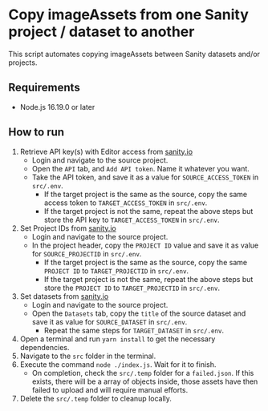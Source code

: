 # Copy imageAssets from one Sanity project / dataset to another

This script automates copying imageAssets between Sanity datasets and/or projects.

## Requirements

-   Node.js 16.19.0 or later

## How to run

1. Retrieve API key(s) with Editor access from [sanity.io](https://www.sanity.io)
    - Login and navigate to the source project.
    - Open the `API` tab, and `Add API token`. Name it whatever you want.
    - Take the API token, and save it as a value for `SOURCE_ACCESS_TOKEN` in `src/.env`.
        - If the target project is the same as the source, copy the same access token to `TARGET_ACCESS_TOKEN` in `src/.env`.
        - If the target project is not the same, repeat the above steps but store the API key to `TARGET_ACCESS_TOKEN` in `src/.env`.
2. Set Project IDs from [sanity.io](https://www.sanity.io)
    - Login and navigate to the source project.
    - In the project header, copy the `PROJECT ID` value and save it as value for `SOURCE_PROJECTID` in `src/.env`.
        - If the target project is the same as the source, copy the same `PROJECT ID` to `TARGET_PROJECTID` in `src/.env`.
        - If the target project is not the same, repeat the above steps but store the `PROJECT ID` to `TARGET_PROJECTID` in `src/.env`.
3. Set datasets from [sanity.io](https://www.sanity.io)
    - Login and navigate to the source project.
    - Open the `Datasets` tab, copy the `title` of the source dataset and save it as value for `SOURCE_DATASET` in `src/.env`.
        - Repeat the same steps for `TARGET_DATASET` in `src/.env`.
4. Open a terminal and run `yarn install` to get the necessary dependencies.
5. Navigate to the `src` folder in the terminal.
6. Execute the command `node ./index.js`. Wait for it to finish.
    - On completion, check the `src/.temp` folder for a `failed.json`. If this exists, there will be a array of objects inside, those assets have then failed to upload and will require manual efforts.
7. Delete the `src/.temp` folder to cleanup locally.
